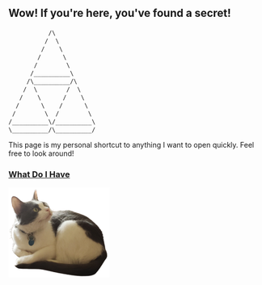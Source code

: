 ## Wow! If you're here, you've found a secret!

```
           /\
          /  \
         /    \
        /      \
       /        \
      /__________\
     /\__________/\
    /  \        /  \
   /    \      /    \
  /      \    /      \
 /        \  /        \
/__________\/__________\
\__________/\__________/
```

This page is my personal shortcut to anything I want to open quickly. Feel free to look around!

### [What Do I Have](https://github.com/MattRudy/WhatDoIHave/blob/main/README.md)

![Secret Photo of Fred](https://github.com/MattRudy/MattRudy/blob/main/assets/Transparent%20Fred%20200w.png "This is Fred. He's curious.")
